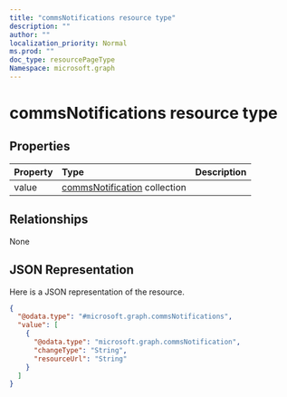 ```yaml
---
title: "commsNotifications resource type"
description: ""
author: ""
localization_priority: Normal
ms.prod: ""
doc_type: resourcePageType
Namespace: microsoft.graph
---
```



# commsNotifications resource type



## Properties
|Property|Type|Description|
|:---|:---|:---|
|value|[commsNotification](../resources/commsNotification.md) collection||

## Relationships
None

## JSON Representation
Here is a JSON representation of the resource.
<!-- {
  "blockType": "resource",
  "@odata.type": "microsoft.graph.commsNotifications"
}
-->
``` json
{
  "@odata.type": "#microsoft.graph.commsNotifications",
  "value": [
    {
      "@odata.type": "microsoft.graph.commsNotification",
      "changeType": "String",
      "resourceUrl": "String"
    }
  ]
}
```

